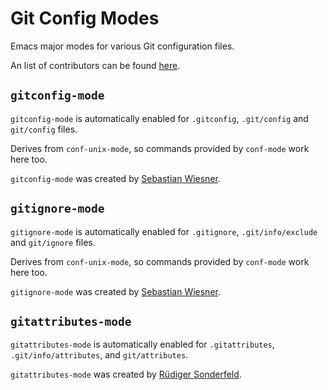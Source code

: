 Git Config Modes
================

Emacs major modes for various Git configuration files.

An list of contributors can be found [here][1].

`gitconfig-mode`
----------------

`gitconfig-mode` is automatically enabled for `.gitconfig`,
`.git/config` and `git/config` files.

Derives from `conf-unix-mode`, so commands provided by `conf-mode`
work here too.

`gitconfig-mode` was created by [Sebastian Wiesner][sw].

`gitignore-mode`
----------------

`gitignore-mode` is automatically enabled for `.gitignore`,
`.git/info/exclude` and `git/ignore` files.

Derives from `conf-unix-mode`, so commands provided by `conf-mode`
work here too.

`gitignore-mode` was created by [Sebastian Wiesner][sw].

`gitattributes-mode`
--------------------

`gitattributes-mode` is automatically enabled for `.gitattributes`,
`.git/info/attributes`, and `git/attributes`.

`gitattributes-mode` was created by [Rüdiger Sonderfeld][rs].


[1]:  https://github.com/magit/git-modes/graphs/contributors
[sw]: https://github.com/lunaryorn
[rs]: https://github.com/ruediger
